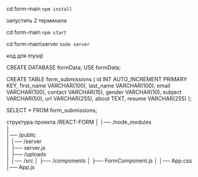 cd form-main  `npm install`

запустить 2 терминала

cd form-main `npm start`

cd form-main\server `node server`

код для mysql

CREATE DATABASE formData;
USE formData;

CREATE TABLE form_submissions (
    id INT AUTO_INCREMENT PRIMARY KEY,
    first_name VARCHAR(100),
    last_name VARCHAR(100),
    email VARCHAR(100),
    contact VARCHAR(15),
    gender VARCHAR(10),
    subject VARCHAR(50),
    url VARCHAR(255),
    about TEXT,
    resume VARCHAR(255)
);

SELECT * FROM form_submissions;

структура проекта 
/REACT-FORM
│
│── /node_modules          
│         
│── /public    
│
│── /server          
│    ├── server.js    
│    ├── /uploads     
│
│── /src
│   ├── /components
    │   ├── FormComponent.js
    │
    │── App.css
    │── App.js  
